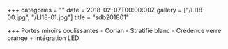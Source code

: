 +++
categories = ""
date = 2018-02-07T00:00:00Z
gallery = ["/LI18-00.jpg", "/LI18-01.jpg"]
title = "sdb201801"

+++
Portes miroirs coulissantes - Corian - Stratifié blanc - Crédence verre orange + intégration LED